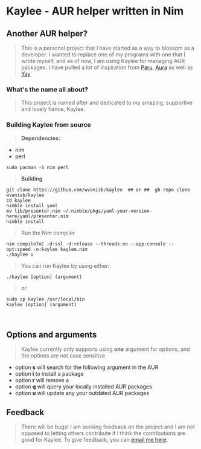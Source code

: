 # Kaylee - AUR helper written in Nim

## Another AUR helper?
> This is a personal project that I have started as a way to blossom as a developer. I wanted to replace one of my programs with one that I wrote myself, and as of now, I am using Kaylee for managing AUR packages. I have pulled a lot of inspiration from [Paru](https://github.com/morganamilo/paru), [Aura](https://github.com/fosskers/aura) as well as [Yay](https://github.com/Jguer/yay)  
### What's the name all about?
> This project is named after and dedicated to my amazing, supportive and lovely fiance, Kaylee.
### Building Kaylee from source
> **Dependencies:**
* nim
* perl

```
sudo pacman -S nim perl
```
> **Building**
```
git clone https://github.com/wvanisb/kaylee  ## or ##  gh repo clone wvanisb/kaylee
cd kaylee
nimble install yaml
mv lib/presenter.nim ~/.nimble/pkgs/yaml-your-version-here/yaml/presenter.nim
nimble install
```
> Run the Nim compiler
```
nim compileToC -d:ssl -d:release --threads:on --app:console --opt:speed -o:kaylee kaylee.nim
./kaylee u
```
> You can run Kaylee by using either:
```
./kaylee [option] (argument)
```
> or
```
sudo cp kaylee /usr/local/bin
kaylee [option] (argument)
```
<br>

## Options and arguments
> Kaylee currently only supports using **one** argument for options, and the options are _not_ case sensitive
* option **s** will search for the following argument in the AUR  
* option **i** to install a package  
* option **r** will remove a  
* option **q** will query your locally installed AUR packages
* option **u** will update any your outdated AUR packages

## Feedback  
> There will be bugs! I am seeking feedback on the project and I am not opposed to letting others contribute if I think the contributions are good for Kaylee. To give feedback, you can [email me here](wreedb@yandex.com).
